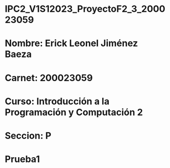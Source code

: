 # IPC2_V1S12023_ProyectoF2_3_200023059

# Nombre: Erick Leonel Jiménez Baeza
# Carnet: 200023059
# Curso: Introducción a la Programación y Computación 2
# Seccion: P
# Prueba1
